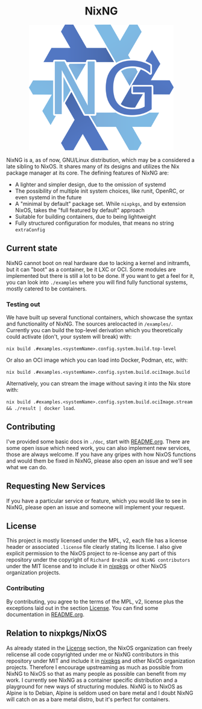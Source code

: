 <h1 align="center">NixNG</h1>

<p align="center">
  <img src="./nix-ng.png" width="384">
</p>

NixNG is a, as of now, GNU/Linux distribution, which may be a considered a late
sibling to NixOS. It shares many of its designs and utilizes the Nix package
manager at its core. The defining features of NixNG are:
- A lighter and simpler design, due to the omission of systemd
- The possibility of multiple init system choices, like runit, OpenRC, or even
  systemd in the future
- A "minimal by default" package set. While `nixpkgs`, and by extension NixOS,
  takes the "full featured by default" approach
- Suitable for building containers, due to being lightweight
- Fully structured configuration for modules, that means no string `extraConfig`

## Current state
NixNG cannot boot on real hardware due to lacking a kernel and initramfs, but it
can "boot" as a container, be it LXC or OCI. Some modules are implemented but
there is still a lot to be done. If you want to get a feel for it, you can look
into `./examples` where you will find fully functional systems, mostly catered
to be containers.

### Testing out
We have built up several functional containers, which showcase the syntax and
functionality of NixNG. The sources arelocacted in `/examples/`. Currently you
can build the top-level derivation which you theoretically could activate
(don't, your system will break) with:

`nix build .#examples.<systemName>.config.system.build.top-level`

Or also an OCI image which you can load into Docker, Podman, etc, with:

`nix build .#examples.<systemName>.config.system.build.ociImage.build`

Alternatively, you can stream the image without saving it into the Nix store
with:

`nix build .#examples.<systemName>.config.system.build.ociImage.stream && ./result | docker load`.

## Contributing
I've provided some basic docs in `./doc`, start with
[README.org](/doc/README.org). There are some open issue which need work,
you can also implement new services, those are always welcome. If you have any
gripes with how NixOS functions and would them be fixed in NixNG, please also
open an issue and we'll see what we can do.

## Requesting New Services

If you have a particular service or feature, which you would like to see in
NixNG, please open an issue and someone will implement your request.

## License
This project is mostly licensed under the MPL, v2, each file has a license
header or associated `.license` file clearly stating its license. I also give
explicit permission to the NixOS project to re-license any part of this
repository under the copyright of `Richard Brežák and NixNG contributors` under
the MIT license and to include it in [nixpkgs](https://github.com/NixOS/nixpkgs)
or other NixOS organization projects.

### Contributing
By contributing, you agree to the terms of the MPL, v2, license plus the
exceptions laid out in the section [License](#license). You can find some
documentation in [README.org](/doc/README.org).

## Relation to nixpkgs/NixOS

As already stated in the [License](#license) section, the NixOS organization can
freely relicense all code copyrighted under me or NixNG contributors in this
repository under MIT and include it in
[nixpkgs](https://github.com/NixOS/nixpkgs) and other NixOS organization
projects. Therefore I encourage upstreaming as much as possible from NixNG to
NixOS so that as many people as possible can benefit from my work. I currently
see NixNG as a container specific distribution and a playground for new ways of
structuring modules. NixNG is to NixOS as Alpine is to Debian, Alpine is seldom
used on bare metal and I doubt NixNG will catch on as a bare metal distro, but
it's perfect for containers.
